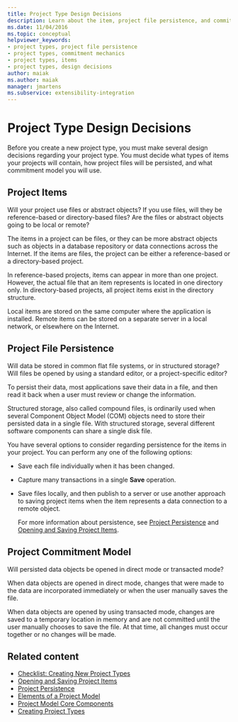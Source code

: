 ```yaml
---
title: Project Type Design Decisions
description: Learn about the item, project file persistence, and commitment mechanic design decisions to make before you extend Visual Studio by creating a new project type.
ms.date: 11/04/2016
ms.topic: conceptual
helpviewer_keywords:
- project types, project file persistence
- project types, commitment mechanics
- project types, items
- project types, design decisions
author: maiak
ms.author: maiak
manager: jmartens
ms.subservice: extensibility-integration
---
```

# Project Type Design Decisions

Before you create a new project type, you must make several design decisions regarding your project type. You must decide what types of items your projects will contain, how project files will be persisted, and what commitment model you will use.

## Project Items
 Will your project use files or abstract objects? If you use files, will they be reference-based or directory-based files? Are the files or abstract objects going to be local or remote?

 The items in a project can be files, or they can be more abstract objects such as objects in a database repository or data connections across the Internet. If the items are files, the project can be either a reference-based or a directory-based project.

 In reference-based projects, items can appear in more than one project. However, the actual file that an item represents is located in one directory only. In directory-based projects, all project items exist in the directory structure.

 Local items are stored on the same computer where the application is installed. Remote items can be stored on a separate server in a local network, or elsewhere on the Internet.

## Project File Persistence
 Will data be stored in common flat file systems, or in structured storage? Will files be opened by using a standard editor, or a project-specific editor?

 To persist their data, most applications save their data in a file, and then read it back when a user must review or change the information.

 Structured storage, also called compound files, is ordinarily used when several Component Object Model (COM) objects need to store their persisted data in a single file. With structured storage, several different software components can share a single disk file.

 You have several options to consider regarding persistence for the items in your project. You can perform any one of the following options:

- Save each file individually when it has been changed.

- Capture many transactions in a single **Save** operation.

- Save files locally, and then publish to a server or use another approach to saving project items when the item represents a data connection to a remote object.

  For more information about persistence, see [Project Persistence](../../extensibility/internals/project-persistence.md) and [Opening and Saving Project Items](../../extensibility/internals/opening-and-saving-project-items.md).

## Project Commitment Model
 Will persisted data objects be opened in direct mode or transacted mode?

 When data objects are opened in direct mode, changes that were made to the data are incorporated immediately or when the user manually saves the file.

 When data objects are opened by using transacted mode, changes are saved to a temporary location in memory and are not committed until the user manually chooses to save the file. At that time, all changes must occur together or no changes will be made.

## Related content
- [Checklist: Creating New Project Types](../../extensibility/internals/checklist-creating-new-project-types.md)
- [Opening and Saving Project Items](../../extensibility/internals/opening-and-saving-project-items.md)
- [Project Persistence](../../extensibility/internals/project-persistence.md)
- [Elements of a Project Model](../../extensibility/internals/elements-of-a-project-model.md)
- [Project Model Core Components](../../extensibility/internals/project-model-core-components.md)
- [Creating Project Types](../../extensibility/internals/creating-project-types.md)

